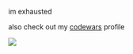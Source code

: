 im exhausted

also check out my [codewars](https://www.codewars.com/users/awpwars) profile

<img src="https://www.codewars.com/users/awpwars/badges/large" />

